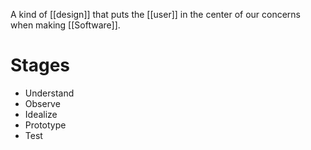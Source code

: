 A kind of [[design]] that puts the [[user]] in the center of our concerns when making [[Software]].

# Stages

- Understand
- Observe
- Idealize
- Prototype
- Test